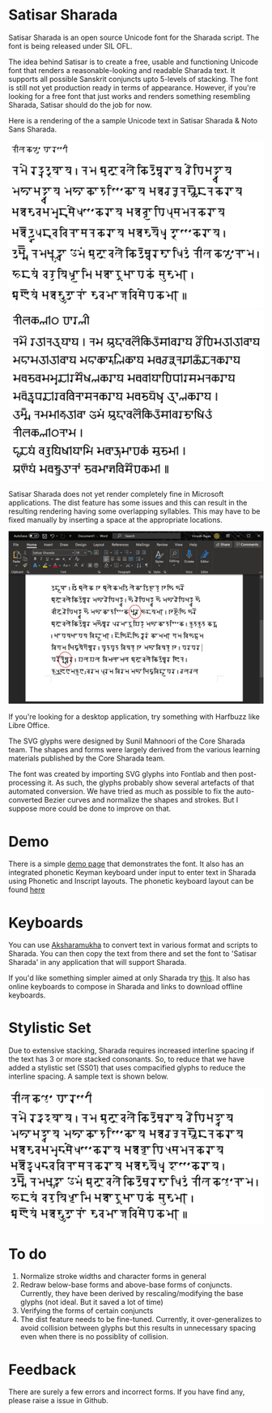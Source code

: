 # Satisar Sharada

Satisar Sharada is an open source Unicode font for the Sharada script. The font is being released under SIL OFL.

The idea behind Satisar is to create a free, usable and functioning Unicode font that renders a reasonable-looking and readable Sharada text. It supports all possible Sanskrit conjuncts upto 5-levels of stacking. The font is still not yet production ready in terms of appearance. However, if you're looking for a free font that just works and renders something resembling Sharada, Satisar should do the job for now.

Here is a rendering of the a sample Unicode text in Satisar Sharada & Noto Sans Sharada.

![Satisar Sample](/satisar-sample.png)
![Noto Sample](/noto-sample.png)

Satisar Sharada does not yet render completely fine in Microsoft applications. The dist feature has some issues and this can result in the resulting rendering having some overlapping syllables. This may have to be fixed manually by inserting a space at the appropriate locations.

![Satisar Sample](/winword-sample.png)

If you're looking for a desktop application, try something with Harfbuzz like Libre Office.

The SVG glyphs were designed by Sunil Mahnoori of the Core Sharada team. The shapes and forms were largely derived from the various learning materials published by the Core Sharada team.

The font was created by importing SVG glyphs into Fontlab and then post-processing it. As such, the glyphs probably show several artefacts of that automated conversion. We have tried as much as possible to fix the auto-converted Bezier curves and normalize the shapes and strokes. But I suppose more could be done to improve on that.

# Demo

There is a simple [demo page](https://virtualvinodh.github.io/satisarsharada/testing.html) that demonstrates the font. It also has an integrated phonetic Keyman keyboard under input to enter text in Sharada using Phonetic and Inscript layouts. The phonetic keyboard layout can be found [here](https://virtualvinodh.github.io/satisarsharada/keyboard.htm)

# Keyboards

You can use [Aksharamukha](https://aksharamukha.appspot.com) to convert text in various format and scripts to Sharada. You can then copy the text from there and set the font to 'Satisar Sharada' in any application that will support Sharada.

If you'd like something simpler aimed at only Sharada try [this](https://satisarsharada.appspot.com). It also has online keyboards to compose in Sharada and links to download offline keyboards.

# Stylistic Set

Due to extensive stacking, Sharada requires increased interline spacing if the text has 3 or more stacked consonants. So, to reduce that we have added a stylistic set (SS01) that uses compacified glyphs to reduce the interline spacing. A sample text is shown below.

![Satisar Sample](/satisar-compact.png)

# To do
1. Normalize stroke widths and character forms in general
2. Redraw below-base forms and above-base forms of conjuncts. Currently, they have been derived by rescaling/modifying the base glyphs (not ideal. But it saved a lot of time)
3. Verifying the forms of certain conjuncts
4. The dist feature needs to be fine-tuned. Currently, it over-generalizes to avoid collision between glyphs but this results in unnecessary spacing even when there is no possiblity of collision.

# Feedback

There are surely a few errors and incorrect forms. If you have find any, please raise a issue in Github.

